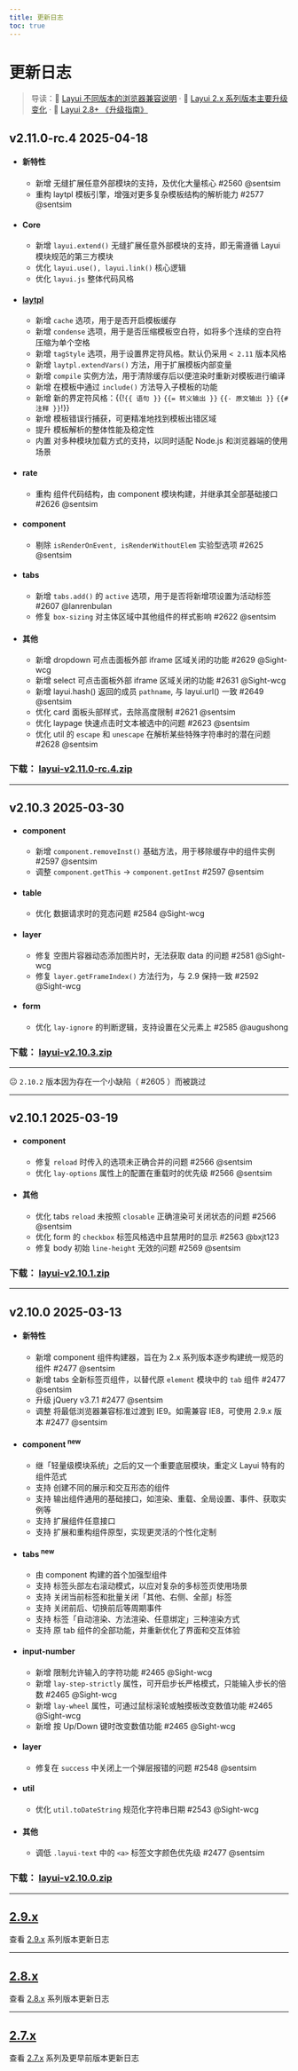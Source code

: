 ```yaml
---
title: 更新日志
toc: true
---
```


# 更新日志

> 导读：📑 [Layui 不同版本的浏览器兼容说明](/notes/browser-support.html) · 📑 [Layui 2.x 系列版本主要升级变化](/notes/share/2x-major-upgrade-changes.html) · 📑 [Layui 2.8+ 《升级指南》](/notes/2.8/upgrade-guide.html)

<div id="WS-switch-v"></div>

<h2 id="2.10+" lay-toc="{title: '2.10+'}"></h2>

<h2 id="v2.11.0" lay-pid="2.10+" class="ws-anchor">
  v2.11.0-rc.4
  <span class="layui-badge-rim">2025-04-18</span>
</h2>

- #### 新特性
  - 新增 无缝扩展任意外部模块的支持，及优化大量核心 #2560 @sentsim
  - 重构 laytpl 模板引擎，增强对更多复杂模板结构的解析能力 #2577 @sentsim
- #### Core
  - 新增 `layui.extend()` 无缝扩展任意外部模块的支持，即无需遵循 Layui 模块规范的第三方模块
  - 优化 `layui.use(), layui.link()` 核心逻辑
  - 优化 `layui.js` 整体代码风格
- #### [laytpl](./laytpl/)
  - 新增 `cache` 选项，用于是否开启模板缓存
  - 新增 `condense` 选项，用于是否压缩模板空白符，如将多个连续的空白符压缩为单个空格
  - 新增 `tagStyle` 选项，用于设置界定符风格。默认仍采用 `< 2.11` 版本风格
  - 新增 `laytpl.extendVars()` 方法，用于扩展模板内部变量
  - 新增 `compile` 实例方法，用于清除缓存后以便渲染时重新对模板进行编译
  - 新增 在模板中通过 `include()` 方法导入子模板的功能
  - 新增 新的界定符风格：{{!`{{ 语句 }}` `{{= 转义输出 }}` `{{- 原文输出 }}` `{{# 注释 }}`!}}
  - 新增 模板错误行捕获，可更精准地找到模板出错区域
  - 提升 模板解析的整体性能及稳定性
  - 内置 对多种模块加载方式的支持，以同时适配 Node.js 和浏览器端的使用场景
- #### rate
  - 重构 组件代码结构，由 component 模块构建，并继承其全部基础接口 #2626 @sentsim
- #### component
  - 剔除 `isRenderOnEvent, isRenderWithoutElem` 实验型选项 #2625 @sentsim
- #### tabs
  - 新增 `tabs.add()` 的 `active` 选项，用于是否将新增项设置为活动标签 #2607 @lanrenbulan
  - 修复 `box-sizing` 对主体区域中其他组件的样式影响 #2622 @sentsim
- #### 其他
  - 新增 dropdown 可点击面板外部 iframe 区域关闭的功能 #2629 @Sight-wcg
  - 新增 select 可点击面板外部 iframe 区域关闭的功能 #2631 @Sight-wcg
  - 新增 layui.hash() 返回的成员 `pathname`, 与 layui.url() 一致 #2649 @sentsim
  - 优化 card 面板头部样式，去除高度限制 #2621 @sentsim
  - 优化 laypage 快速点击时文本被选中的问题 #2623 @sentsim
  - 优化 util 的 `escape` 和 `unescape` 在解析某些特殊字符串时的潜在问题 #2628 @sentsim

### 下载： [layui-v2.11.0-rc.4.zip](https://gitee.com/layui/layui/attach_files/2155682/download)

---

<h2 id="v2.10.3" lay-pid="2.10+" class="ws-anchor">
  v2.10.3
  <span class="layui-badge-rim">2025-03-30</span>
</h2>

- #### component
  - 新增 `component.removeInst()` 基础方法，用于移除缓存中的组件实例 #2597 @sentsim
  - 调整 `component.getThis` → `component.getInst` #2597 @sentsim
- #### table
  - 优化 数据请求时的竞态问题 #2584 @Sight-wcg
- #### layer
  - 修复 空图片容器动态添加图片时，无法获取 data 的问题 #2581 @Sight-wcg
  - 修复 `layer.getFrameIndex()` 方法行为，与 2.9 保持一致 #2592 @Sight-wcg
- #### form
  - 优化 `lay-ignore` 的判断逻辑，支持设置在父元素上 #2585 @augushong

### 下载： [layui-v2.10.3.zip](https://gitee.com/layui/layui/attach_files/2128275/download)

---

😐 `2.10.2` 版本因为存在一个小缺陷（ #2605 ）而被跳过

---

<h2 id="v2.10.1" lay-pid="2.10+" class="ws-anchor">
  v2.10.1
  <span class="layui-badge-rim">2025-03-19</span>
</h2>

- #### component
  - 修复 `reload` 时传入的选项未正确合并的问题 #2566 @sentsim
  - 优化 `lay-options` 属性上的配置在重载时的优先级 #2566 @sentsim
- #### 其他
  - 优化 tabs `reload` 未按照 `closable` 正确渲染可关闭状态的问题 #2566 @sentsim
  - 优化 form 的 `checkbox` 标签风格选中且禁用时的显示 #2563 @bxjt123
  - 修复 body 初始 `line-height` 无效的问题 #2569 @sentsim

### 下载： [layui-v2.10.1.zip](https://gitee.com/layui/layui/attach_files/2100525/download)

---

<h2 id="v2.10.0" lay-pid="2.10+" class="ws-anchor">
  v2.10.0
  <span class="layui-badge-rim">2025-03-13</span>
</h2>

- #### 新特性
  - 新增 component 组件构建器，旨在为 2.x 系列版本逐步构建统一规范的组件 #2477 @sentsim
  - 新增 tabs 全新标签页组件，以替代原 `element` 模块中的 `tab` 组件 #2477 @sentsim
  - 升级 jQuery v3.7.1 #2477 @sentsim
  - 调整 将最低浏览器兼容标准过渡到 IE9。如需兼容 IE8，可使用 2.9.x 版本 #2477 @sentsim
- #### component  <sup>new</sup>
  - 继「轻量级模块系统」之后的又一个重要底层模块，重定义 Layui 特有的组件范式
  - 支持 创建不同的展示和交互形态的组件
  - 支持 输出组件通用的基础接口，如渲染、重载、全局设置、事件、获取实例等
  - 支持 扩展组件任意接口
  - 支持 扩展和重构组件原型，实现更灵活的个性化定制
- #### tabs  <sup>new</sup>
  - 由 component 构建的首个加强型组件
  - 支持 标签头部左右滚动模式，以应对复杂的多标签页使用场景
  - 支持 关闭当前标签和批量关闭「其他、右侧、全部」标签
  - 支持 关闭前后、切换前后等周期事件
  - 支持 标签「自动渲染、方法渲染、任意绑定」三种渲染方式
  - 支持 原 tab 组件的全部功能，并重新优化了界面和交互体验
- #### input-number
  - 新增 限制允许输入的字符功能 #2465 @Sight-wcg
  - 新增 `lay-step-strictly` 属性，可开启步长严格模式，只能输入步长的倍数 #2465 @Sight-wcg
  - 新增 `lay-wheel` 属性，可通过鼠标滚轮或触摸板改变数值功能 #2465 @Sight-wcg
  - 新增 按 Up/Down 键时改变数值功能 #2465 @Sight-wcg
- #### layer
  - 修复在 `success` 中关闭上一个弹层报错的问题 #2548 @sentsim
- #### util
  - 优化 `util.toDateString` 规范化字符串日期 #2543 @Sight-wcg
- #### 其他
  - 调低 `.layui-text` 中的 `<a>` 标签文字颜色优先级  #2477 @sentsim

### 下载： [layui-v2.10.0.zip](https://gitee.com/layui/layui/attach_files/2092421/download)

<script>
(function() {
  // 解析更新日志关联链接
  var elem = document.querySelectorAll('#WS-text li, #WS-text p');
  var types = [
    { rule: /(#)Gitee-(\S+)/g, href: 'https://gitee.com/layui/layui/issues/'},
    { rule: /(#)(\d+)/g, href: 'https://github.com/layui/layui/pull/' },
    { rule: /\[()([\d\w]+)\]/g, href: 'https://github.com/layui/layui/commit/' },
    { rule: /(@)(\S+)/g, href: 'https://github.com/' }
  ];
  elem.forEach(function (item) {
    item.childNodes.forEach(function (node) {
      if (node.nodeType === 3) {
        var nodeValue = node.nodeValue;
        var i = 0;
        var sNode = document.createElement('span');
        for (; i < types.length; i++) {
          if (types[i].rule.test(nodeValue)) {
            nodeValue = nodeValue.replace(types[i].rule, function(s, s1, s2) {
              return '<a href="'+ types[i].href + s2 +'" target="_blank">'+ s1 + s2 +'</a>';
            });
            node.matched = true;
          }
        }
        if (node.matched) {
          sNode.innerHTML = nodeValue;
          node.parentNode.insertBefore(sNode, node);
          node.parentNode.removeChild(node);
        }
      }
    });
  });
})();
</script>

---

<h2 id="2.9.x" lay-toc="{title: '2.9.x', href: '/docs/2/versions/2.9.x.html'}">
  <a href="/docs/2/versions/2.9.x.html">2.9.x</a>
</h2>

查看 <a href="/docs/2/versions/2.9.x.html">2.9.x</a> 系列版本更新日志

---

<h2 id="2.8.x" lay-toc="{title: '2.8.x', href: '/docs/2/versions/2.8.x.html'}">
  <a href="/docs/2/versions/2.8.x.html">2.8.x</a>
</h2>

查看 <a href="/docs/2/versions/2.8.x.html">2.8.x</a> 系列版本更新日志

---

<h2 id="2.7.x" lay-toc="{title: '2.7.x', href: '/2.7/docs/base/changelog.html'}">
  <a href="/2.7/docs/base/changelog.html" target="_blank">2.7.x</a>
</h2>

查看 <a href="/2.7/docs/base/changelog.html" target="_blank">2.7.x</a> 系列及更早前版本更新日志

